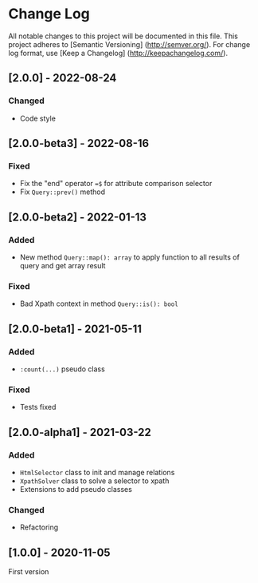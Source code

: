 # Change Log

All notable changes to this project will be documented in this file. This project adheres
to [Semantic Versioning] (http://semver.org/). For change log format,
use [Keep a Changelog] (http://keepachangelog.com/).

## [2.0.0] - 2022-08-24

### Changed

- Code style

## [2.0.0-beta3] - 2022-08-16

### Fixed

- Fix the "end" operator `=$` for attribute comparison selector
- Fix `Query::prev()` method

## [2.0.0-beta2] - 2022-01-13

### Added

- New method `Query::map(): array` to apply function to all results of query and get array result

### Fixed

- Bad Xpath context in method `Query::is(): bool`

## [2.0.0-beta1] - 2021-05-11

### Added

- `:count(...)` pseudo class

### Fixed

- Tests fixed

## [2.0.0-alpha1] - 2021-03-22

### Added

- `HtmlSelector` class to init and manage relations
- `XpathSolver` class to solve a selector to xpath
- Extensions to add pseudo classes

### Changed

- Refactoring

## [1.0.0] - 2020-11-05

First version
